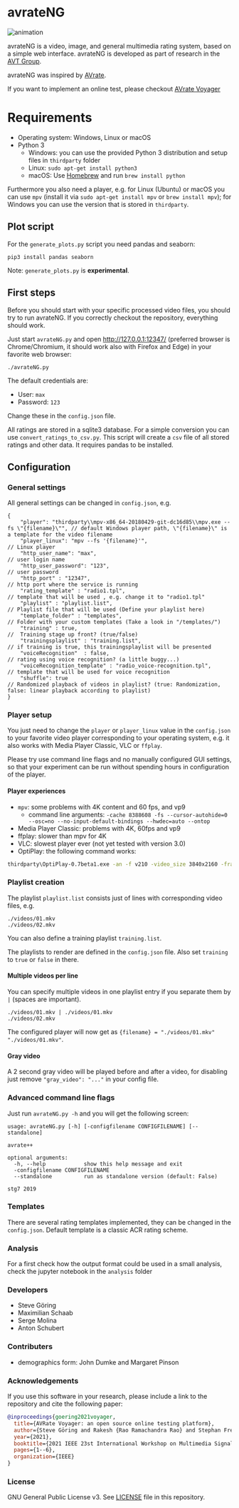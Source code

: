 # avrateNG
![animation](doc/animation.gif)

avrateNG is a video, image, and general multimedia rating system, based on a simple web interface. avrateNG is developed as part of research in the [AVT Group](https://www.tu-ilmenau.de/en/audio-visual-technology/).

avrateNG was inspired by [AVrate](https://github.com/Telecommunication-Telemedia-Assessment/AVRate).

If you want to implement an online test, please checkout [AVrate Voyager](https://github.com/Telecommunication-Telemedia-Assessment/AVrateVoyager)

# Requirements

* Operating system: Windows, Linux or macOS
* Python 3
    - Windows: you can use the provided Python 3 distribution and setup files in `thirdparty` folder
    - Linux: `sudo apt-get install python3`
    - macOS: Use [Homebrew](https://brew.sh/) and run `brew install python`

Furthermore you also need a player, e.g. for Linux (Ubuntu) or macOS you can use `mpv` (install it via `sudo apt-get install mpv` or `brew install mpv`); for Windows you can use the version that is stored in `thirdparty`.

## Plot script
For the `generate_plots.py` script you need pandas and seaborn:

    pip3 install pandas seaborn

Note: `generate_plots.py` is **experimental**.

## First steps

Before you should start with your specific processed video files, you should try to run avrateNG. If you correctly checkout the repository, everything should work.

Just start `avrateNG.py` and open http://127.0.0.1:12347/ (preferred browser is Chrome/Chromium, it should work also with Firefox and Edge) in your favorite web browser:

```
./avrateNG.py
```

The default credentials are:

- User: `max`
- Password: `123`

Change these in the `config.json` file.

All ratings are stored in a sqlite3 database. For a simple conversion you can use `convert_ratings_to_csv.py`. This script will create a `csv` file of all stored ratings and other data. It requires pandas to be installed.

## Configuration

### General settings
All general settings can be changed in `config.json`, e.g.

```
{
    "player": "thirdparty\\mpv-x86_64-20180429-git-dc16d85\\mpv.exe --fs \"{filename}\"", // default Windows player path, \"{filename}\" is a template for the video filename
    "player_linux": "mpv --fs '{filename}'",                                  // Linux player
    "http_user_name": "max",                                                  // user login name
    "http_user_password": "123",                                              // user password
    "http_port" : "12347",                                                    // http port where the service is running
    "rating_template" : "radio1.tpl",                                         // template that will be used , e.g. change it to "radio1.tpl"
    "playlist" : "playlist.list",                                             // Playlist file that will be used (Define your playlist here)
    "template_folder" : "templates",                                          // Folder with your custom templates (Take a look in "/templates/")
    "training" : true,                                                        //  Training stage up front? (true/false)
    "trainingsplaylist" : "training.list",                                    // if training is true, this trainingsplaylist will be presented
    "voiceRecognition"  : false,                                              // rating using voice recognition? (a little buggy...)
    "voiceRecognition_template" : "radio_voice-recognition.tpl",              // template that will be used for voice recognition
    "shuffle": true                                                           // Randomized playback of videos in playlist? (true: Randomization, false: linear playback according to playlist)
}
```

### Player setup

You just need to change the `player` or `player_linux` value in the `config.json` to your favorite video player corresponding to your operating system, e.g. it also works with Media Player Classic, VLC or `ffplay`.

Please try use command line flags and no manually configured GUI settings, so that your experiment can be run without spending hours in configuration of the player.

#### Player experiences

* `mpv`: some problems with 4K content and 60 fps, and vp9
    * command line arguments: `-cache 8388608 -fs --cursor-autohide=0 --osc=no --no-input-default-bindings --hwdec=auto --ontop`
* Media Player Classic: problems with 4K, 60fps and vp9
* ffplay: slower than mpv for 4K
* VLC: slowest player ever (not yet tested with version 3.0)
* OptiPlay: the following command works:
```bash
thirdparty\OptiPlay-0.7beta1.exe -an -f v210 -video_size 3840x2160 -framerate 60 -i {filename}
```

### Playlist creation

The playlist `playlist.list` consists just of lines with corresponding video files, e.g.

```
./videos/01.mkv
./videos/02.mkv
```

You can also define a training playlist `training.list`.

The playlists to render are defined in the `config.json` file. Also set `training` to `true` or `false` in there.

#### Multiple videos per line

You can specify multiple videos in one playlist entry if you separate them by ` | ` (spaces are important).

```
./videos/01.mkv | ./videos/01.mkv
./videos/02.mkv
```

The configured player will now get as `{filename} = "./videos/01.mkv" "./videos/01.mkv"`.

#### Gray video

A 2 second gray video will be played before and after a video, for disabling
just remove `"gray_video": "..."` in your config file.

### Advanced command line flags

Just run `avrateNG.py -h` and you will get the following screen:

```
usage: avrateNG.py [-h] [-configfilename CONFIGFILENAME] [--standalone]

avrate++

optional arguments:
  -h, --help            show this help message and exit
  -configfilename CONFIGFILENAME
  --standalone          run as standalone version (default: False)

stg7 2019
```

### Templates

There are several rating templates implemented, they can be changed in the `config.json`. Default template is a classic ACR rating scheme.

### Analysis
For a first check how the output format could be used in a small analysis, check the jupyter notebook in the `analysis` folder

### Developers

* Steve Göring
* Maximilian Schaab
* Serge Molina
* Anton Schubert

### Contributers
* demographics form: John Dumke and Margaret Pinson


### Acknowledgements

If you use this software in your research, please include a link to the repository and cite the following paper:

```bibtex
@inproceedings{goering2021voyager,
  title={AVRate Voyager: an open source online testing platform},
  author={Steve Göring and Rakesh {Rao Ramachandra Rao} and Stephan Fremerey and Alexander Raake},
  year={2021},
  booktitle={2021 IEEE 23st International Workshop on Multimedia Signal Processing (MMSP)},
  pages={1--6},
  organization={IEEE}
}
```
### License

GNU General Public License v3. See [LICENSE](LICENSE) file in this repository.
